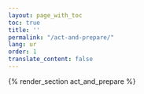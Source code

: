 ```yaml
---
layout: page_with_toc
toc: true
title: ''
permalink: "/act-and-prepare/"
lang: ur
order: 1
translate_content: false
---
```



{% render_section act_and_prepare %}
